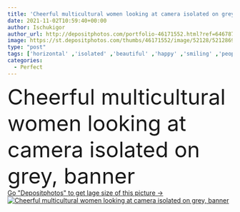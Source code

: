 ```yaml
---
title: 'Cheerful multicultural women looking at camera isolated on grey, banner '
date: 2021-11-02T10:59:40+00:00
author: Ischukigor
author_url: http://depositphotos.com/portfolio-46171552.html?ref=64678756
image: https://st.depositphotos.com/thumbs/46171552/image/52128/521286944/api_thumb_450.jpg?forcejpeg=true
type: "post"
tags: ['horizontal' ,'isolated' ,'beautiful' ,'happy' ,'smiling' ,'people' ,'women' ,'beauty' ,'cheerful' ,'caucasian' ,'friendship' ,'face' ,'care' ,'crop' ,'banner' ,'gray' ,'skin' ,'emotion' ,'skincare' ,'body' ,'clean' ,'grey' ,'together' ,'friends' ,'asian' ,'perfect' ,'attractive' ,'positive' ,'bodycare' ,'multicultural' ,'multiethnic' ,'interracial' ,'looking at camera' ,'copy space' ,'Studio Shot' ,'young adult' ,'black woman' ,'african american' ,'website header' ]
categories: 
  - Perfect
---
```

<div aling="center">
            <font size="60"> Cheerful multicultural women looking at camera isolated on grey, banner</font>   
</div>
<div>
    <a href='https://depositphotos.com/521286944/stock-photo-cheerful-multicultural-women-looking-camera.html?ref=64678756' target=_blank > Go "Depositphotos" to get lage size of this picture ->
        <img href='https://depositphotos.com/521286944/stock-photo-cheerful-multicultural-women-looking-camera.html?ref=64678756' src='https://st.depositphotos.com/46171552/52128/i/950/depositphotos_521286944-stock-photo-cheerful-multicultural-women-looking-camera.jpg?forcejpeg=true' alt='Cheerful multicultural women looking at camera isolated on grey, banner' >
    </a>
</div>
